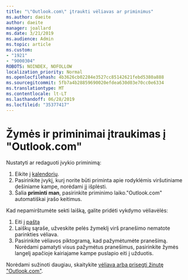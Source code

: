 ```yaml
---
title: "\"Outlook.com\" įtraukti vėliavas ar priminimus"
ms.author: daeite
author: daeite
manager: joallard
ms.date: 3/21/2019
ms.audience: Admin
ms.topic: article
ms.custom:
- "1921"
- "9000304"
ROBOTS: NOINDEX, NOFOLLOW
localization_priority: Normal
ms.openlocfilehash: 4b3626cb02284e3527cc85142621febd5380a888
ms.sourcegitcommit: 5fb7a4b28859690020efdea630d03e70cc0e6334
ms.translationtype: MT
ms.contentlocale: lt-LT
ms.lasthandoff: 06/28/2019
ms.locfileid: "35377417"
---
```

# <a name="adding-flags-and-reminders-in-outlookcom"></a>Žymės ir priminimai įtraukimas į "Outlook.com"

Nustatyti ar redaguoti įvykio priminimą:

1. Eikite į [kalendorių](https://outlook.live.com/calendar/).
1. Pasirinkite įvykį, kurį norite būti priminta apie rodyklėmis viršutiniame dešiniame kampe, norėdami jį išplėsti.
1. Šalia **priminti man**, pasirinkite priminimo laiko."Outlook.com" automatiškai įrašo keitimus.

Kad nepamirštumėte sekti laišką, galite pridėti vykdymo vėliavėlės:

1. Eiti į [paštą](https://outlook.live.com/mail/)
1. Laiškų sąraše, užveskite pelės žymeklį virš pranešimo nematote parinkties vėliava.
1. Pasirinkite vėliavos piktogramą, kad pažymėtumėte pranešimą. Norėdami pamatyti visus pažymėtus pranešimus, pasirinkite žymės langelį apačioje kairiajame kampe puslapio eiti į užduotis.
 
Norėdami sužinoti daugiau, skaitykite [vėliava arba prisegti žinutę "Outlook.com"](https://support.office.com/article/8e911e69-30d6-4cc8-8c71-a1163560618a).
